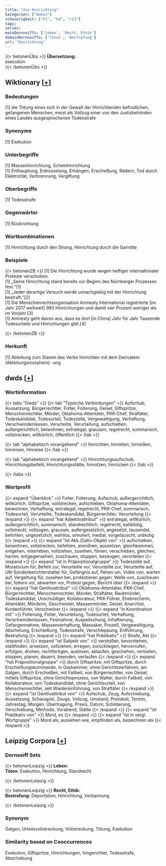 ```yaml
---
title: "die Hinrichtung"
kategorien: ["Nomen"]
schwierigkeit: ["k1", "h4", "r13"]
tags:
series:
mainDornseiffs: ['Leben', 'Recht, Ethik']
domainDornseiffs: ['Töten', 'Bestrafung']
url: "Hinrichtung"
---
```


{{< betonenÜbs >}}
**Übersetzung:**  
execution  
{{< /betonenÜbs >}}

## Wiktionary [[+](https://de.wiktionary.org/wiki/Hinrichtung)]

### Bedeutungen
[1] die Tötung eines sich in der Gewalt der Hinrichtenden befindlichen, gefangenen Menschen, meist als Vollzug einer von den Justizbehörden eines Landes ausgesprochenen Todesstrafe  

### Synonyme
[1] Exekution  

### Unterbegriffe
[1] Massenhinrichtung, Scheinhinrichtung  
[1] Enthauptung, Erdrosselung, Erhängen, Erschießung, Rädern, Tod durch Elektrizität, Verbrennung, Vergiftung  

### Oberbegriffe
[1] Todesstrafe  

### Gegenwörter
[1] Rückrichtung  

### Wortkombinationen
[1] Hinrichtung durch den Strang, Hinrichtung durch die Garrotte  

### Beispiele
{{< betonenZB >}}
[1] Die Hinrichtung wurde wegen heftiger internationaler Proteste verschoben.  
[1] „Seine Hinrichtung stand bereits vor Beginn des Nürnberger Prozesses fest.“[1]  
[1] „Jeder derartige Versuch werde unnachgiebig mit der Hinrichtung bestraft.“[2]  
[1] Die Menschenrechtsorganisation Amnesty International registrierte [im Jahr 2017 weltweit] 993 Hinrichtungen und damit vier Prozent weniger als im Vorjahr.[3]  
[1] Amnesty geht davon aus, dass es dort [in China] Jahr für Jahr Tausende Todesurteile und Hinrichtungen gibt.[4]  

{{< /betonenZB >}}
### Herkunft
[1] Ableitung zum Stamm des Verbs hinrichten mit dem Derivatem (Ableitungsmorphem) -ung  



## dwds [[+](https://www.dwds.de/wb/Hinrichtung)]

### Wortinformation
{{< tabs "Dwds" >}}
{{< tab "Typische Verbindungen" >}}
Aufschub, Aussetzung, Bürgerrechtler, Folter, Folterung, Geisel, Giftspritze, Menschenrechtler, Mörder, Oklahoma-Attentäter, PKK-Chef, Straftäter, Todeskandidat, Todesurteil, Todeszelle, Vergewaltigung, Verhaftung, Verschwindenlassen, Verurteilte, Verurteilung, aufschieben, außergerichtlich, beiwohnen, extralegal, grausam, regelrecht, summarisch, vollstrecken, willkürlich, öffentlich
{{< /tab >}}

{{< tab "alphabetisch vorangehend" >}}
hinrichten, hinreiten, hinreißen, hinreisen, Hinreise
{{< /tab >}}

{{< tab "alphabetisch vorangehend" >}}
Hinrichtungsaufschub, Hinrichtungsbefehl, Hinrichtungsstätte, hinrotzen, hinrücken
{{< /tab >}}

{{< /tabs >}}

### Wortprofil
{{< expand "Überblick" >}} Folter, Folterung, Aufschub, außergerichtlich, willkürlich, Giftspritze, vollstrecken, aufschieben, Oklahoma-Attentäter, beiwohnen, Verhaftung, extralegal, regelrecht, PKK-Chef, summarisch, Todesurteil, Verurteilte, Todeskandidat, Bürgerrechtler, Verurteilung {{< /expand >}}
{{< expand "hat Adjektivattribut" >}} extralegal, willkürlich, außergerichtlich, summarisch, standrechtlich, regelrecht, kaltblütig, vollstreckt, vollzogen, grausam, außergesetzlich, angesetzt, tausendst, befohlen, ungesetzlich, wahllos, simuliert, medial, vorgetäuscht, unblutig {{< /expand >}}
{{< expand "ist Akk./Dativ-Objekt von" >}} aufschieben, beiwohnen, vollstrecken, befehlen, anordnen, aussetzen, gleichkommen, entgehen, miterleben, vollziehen, zusehen, filmen, verschieben, gleichen, harren, entgegensehen, zuschauen, stoppen, bezeugen, verurteilen {{< /expand >}}
{{< expand "ist in Präpositionalgruppe" >}} Todeszelle auf, Moratorium für, Befehl zur, Verurteilte vor, Verurteilte zur, Verurteilte auf, UN-Sonderberichterstatter für, Gefängnis auf, flehen um, Video von, warten auf, Vergeltung für, zusehen bei, protestieren gegen, Welle von, zuschauen bei, foltern vor, abwarten vor, Protest gegen, Bericht über {{< /expand >}}
{{< expand "hat Genitivattribut" >}} Oklahoma-Attentäter, PKK-Chef, Bürgerrechtler, Menschenrechtler, Mörder, Straftäter, Raubmörder, Todeskandidat, Unschuldiger, Kollaborateur, PKK-Führer, Ehebrecherin, Attentäter, Mörderin, Geschwister, Massenmörder, Geisel, Anarchist, Kurdenführer, Verschwörer {{< /expand >}}
{{< expand "in Koordination mit" >}} Folterung, Folter, Verurteilung, Todesurteil, Verhaftung, Verschwindenlassen, Festnahme, Auspeitschung, Inhaftierung, Gefangennahme, Massenverhaftung, Massaker, Prozeß, Vergewaltigung, Aburteilung, Erschießung, Todesstrafe, Verschleppung, Entführung, Bestrafung {{< /expand >}}
{{< expand "hat Prädikativ" >}} Strafe, Akt {{< /expand >}}
{{< expand "ist Subjekt von" >}} verstoßen, bevorstehen, stattfinden, ansetzen, vollziehen, erregen, zurückliegen, hervorrufen, erfolgen, drohen, rechtfertigen, auslösen, ablaufen, geschehen, verbieten, stoppen, planen, dauern, beenden, verlaufen {{< /expand >}}
{{< expand "hat Präpositionalgruppe" >}} durch Giftspritze, mit Giftspritze, durch Erschießungskommando, in Gaskammer, ohne Gerichtsverfahren, am Galgen, durch Erschießen, mit Fallbeil, von Bürgerrechtler, von Geisel, mittels Giftspritze, ohne Gerichtsprozess, von Walter, durch Fallbeil, von Kollaborateur, von Todeskandidat, ohne Gerichtsurteil, von Menschenrechtler, seit Wiedereinführung, von Straftäter {{< /expand >}}
{{< expand "ist Genitivattribut von" >}} Aufschub, Zeug, Aufschiebung, Aussetzung, Schauspiel, Zeuge, Vollzug, Umstand, Protokoll, Termin, Jahrestag, Morgen, Übertragung, Praxis, Datum, Schilderung, Verschiebung, Methode, Vorabend, Stätte {{< /expand >}}
{{< expand "ist Prädikativ von" >}} Mord, es {{< /expand >}}
{{< expand "ist in vergl. Wortgruppe" >}} Mord als, aussehen wie, empfinden als, bezeichnen als {{< /expand >}}

## Leipzig Corpora [[+](https://corpora.uni-leipzig.de/en/res?word=Hinrichtung&corpusId=deu_newscrawl-public_2018)]

### Dornseiff Sets
{{< betonenLeipzig >}}
**Leben:**  
**Töten:** Exekution, Hinrichtung, Standrecht  

{{< /betonenLeipzig >}}


{{< betonenLeipzig >}}
**Recht, Ethik:**  
**Bestrafung:** Deportation, Hinrichtung, Verbannung  

{{< /betonenLeipzig >}}

### Synonym
Galgen, Urteilsvollstreckung, Vollstreckung, Tötung, Exekution


### Similarity based on Cooccurrences
Exekution, Giftspritze, Hinrichtungen, hingerichtet, Todesstrafe, Abschiebung

